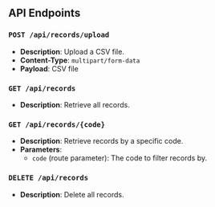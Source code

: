 ## API Endpoints

### `POST /api/records/upload`
- **Description**: Upload a CSV file.
- **Content-Type**: `multipart/form-data`
- **Payload**: CSV file

### `GET /api/records`
- **Description**: Retrieve all records.

### `GET /api/records/{code}`
- **Description**: Retrieve records by a specific code.
- **Parameters**: 
    - `code` (route parameter): The code to filter records by.

### `DELETE /api/records`
- **Description**: Delete all records.